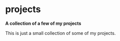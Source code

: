 # projects
**A collection of a few of my projects**

This is just a small collection of some of my projects.
